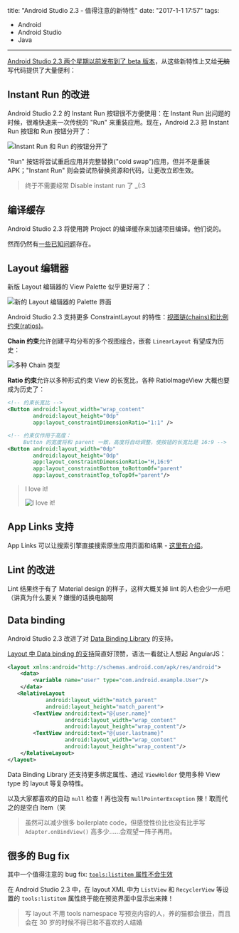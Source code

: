title: "Android Studio 2.3 - 值得注意的新特性"
date: "2017-1-1 17:57"
tags:
- Android
- Android Studio
- Java
---

[Android Studio 2.3 两个星期以前发布到了 beta 版本](https://sites.google.com/a/android.com/tools/recent/androidstudio23beta1isnowavailable)，从这些新特性上又给~~无脑~~写代码提供了大量便利：

## Instant Run 的改进

Android Studio 2.2 的 Instant Run 按钮很不方便使用：在 Instant Run 出问题的时候，很难快速来一次传统的 "Run" 来重装应用。现在，Android 2.3 把 Instant Run 按钮和 Run 按钮分开了：

![Instant Run 和 Run 的按钮分开了](/assets/0224-01.png)

"Run" 按钮将尝试重启应用并完整替换("cold swap")应用，但并不是重装 APK；"Instant Run" 则会尝试热替换资源和代码，让更改立即生效。

> 终于不需要经常 Disable instant run 了 \_(:3

## 编译缓存

Android Studio 2.3 将使用跨 Project 的编译缓存来加速项目编译。他们说的。

然而仍然有[一些已知问题](https://code.google.com/p/android/issues/detail?id=229171)存在。

## Layout 编辑器

新版 Layout 编辑器的 View Palette 似乎更好用了：

![新的 Layout 编辑器的 Palette 界面](/assets/0224-02.png)

Android Studio 2.3 支持更多 ConstraintLayout 的特性：[视图链(chains)和比例约束(ratios)](https://developer.android.com/reference/android/support/constraint/ConstraintLayout.html)。

**Chain 约束**允许创建平均分布的多个视图组合，嵌套 `LinearLayout` 有望成为历史：

![多种 Chain 类型](/assets/0224-03.png)

**Ratio 约束**允许以多种形式约束 View 的长宽比，各种 RatioImageView 大概也要成为历史了：

```xml
<!-- 约束长宽比 -->
<Button android:layout_width="wrap_content"
        android:layout_height="0dp"
        app:layout_constraintDimensionRatio="1:1" />

<!-- 约束仅作用于高度：
     Button 的宽度将和 parent 一致，高度将自动调整，使按钮的长宽比是 16:9 -->
<Button android:layout_width="0dp"
        android:layout_height="0dp"
        app:layout_constraintDimensionRatio="H,16:9"
        app:layout_constraintBottom_toBottomOf="parent"
        app:layout_constraintTop_toTopOf="parent"/>             
```

> I love it!
> 
> ![I love it!](/assets/0224-04.jpg)

## App Links 支持

App Links 可以让搜索引擎直接搜索原生应用页面和结果 - [这里有介绍](https://developer.android.com/training/app-links/index.html)。

## Lint 的改进

Lint 结果终于有了 Material design 的样子，这样大概关掉 lint 的人也会少一点吧（讲真为什么要关？嫌慢的话换电脑啊

## Data binding

Android Studio 2.3 改进了对 [Data Binding Library](https://developer.android.com/topic/libraries/data-binding/index.html) 的支持。

[Layout 中 Data binding 的支持](https://realm.io/news/data-binding-android-boyar-mount/)简直好顶赞，语法一看就让人想起 AngularJS：

```xml
<layout xmlns:android="http://schemas.android.com/apk/res/android">
    <data>
        <variable name="user" type="com.android.example.User"/>
    </data>
   <RelativeLayout
            android:layout_width="match_parent"
            android:layout_height="match_parent">
        <TextView android:text="@{user.name}"
                  android:layout_width="wrap_content"
                  android:layout_height="wrap_content"/>
        <TextView android:text="@{user.lastname}"
                  android:layout_width="wrap_content"
                  android:layout_height="wrap_content"/>
    </RelativeLayout>
</layout>
```

Data Binding Library 还支持更多绑定属性、通过 `ViewHolder` 使用多种 View type 的 layout 等复杂特性。

以及大家都喜欢的自动 `null` 检查！再也没有 `NullPointerException` 辣！取而代之的是空白 Item（笑

> 虽然可以减少很多 boilerplate code，但感觉性价比也没有比手写 `Adapter.onBindView()` 高多少……会观望一阵子再用。

## 很多的 Bug fix

其中一个值得注意的 bug fix: [`tools:listitem` 属性不会生效](https://code.google.com/p/android/issues/detail?id=215172)

在 Android Studio 2.3 中，在 layout XML 中为 `ListView` 和 `RecyclerView` 等设置的 `tools:listitem` 属性终于能在预览界面中显示出来辣！

> 写 layout 不用 tools namespace 写预览内容的人，养的猫都会很丑，而且会在 30 岁的时候不得已和不喜欢的人结婚
